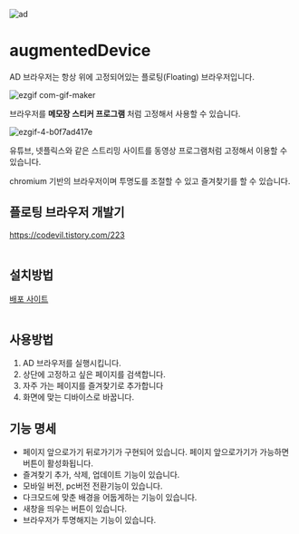 
![ad](https://user-images.githubusercontent.com/18400730/198865410-f098c696-b3c6-4a3c-899e-5f07454c7b4c.png)


# augmentedDevice

AD 브라우저는 항상 위에 고정되어있는 플로팅(Floating) 브라우저입니다.</br>


![ezgif com-gif-maker](https://user-images.githubusercontent.com/18400730/198865683-e867cf70-37b3-4065-a92a-de8913aa8325.gif)

브라우저를 **메모장 스티커 프로그램** 처럼 고정해서 사용할 수 있습니다.</br>

![ezgif-4-b0f7ad417e](https://user-images.githubusercontent.com/18400730/198865801-69c97dcb-e3a0-4cbd-b9f8-ca6a9c8354ab.gif)


유튜브, 넷플릭스와 같은 스트리밍 사이트를 동영상 프로그램처럼 고정해서 이용할 수 있습니다. </br>

chromium 기반의 브라우저이며 투명도를 조절할 수 있고 즐겨찾기를 할 수 있습니다.</br>

## 플로팅 브라우저 개발기
https://codevil.tistory.com/223</br></br>

## 설치방법
[배포 사이트](https://github.com/codevilot/augmentedDevice/releases/tag/untagged-6c35ad1d763f9ec306aa)</br></br>

## 사용방법
1. AD 브라우저를 실행시킵니다.
2. 상단에 고정하고 싶은 페이지를 검색합니다.
3. 자주 가는 페이지를 즐겨찾기로 추가합니다
4. 화면에 맞는 디바이스로 바꿉니다.



## 기능 명세
- 페이지 앞으로가기 뒤로가기가 구현되어 있습니다. 페이지 앞으로가기가 가능하면 버튼이 활성화됩니다.
- 즐겨찾기 추가, 삭제, 업데이트 기능이 있습니다.
- 모바일 버전, pc버전 전환기능이 있습니다.
- 다크모드에 맞춘 배경을 어둡게하는 기능이 있습니다.
- 새창을 띄우는 버튼이 있습니다.
- 브라우저가 투명해지는 기능이 있습니다.
